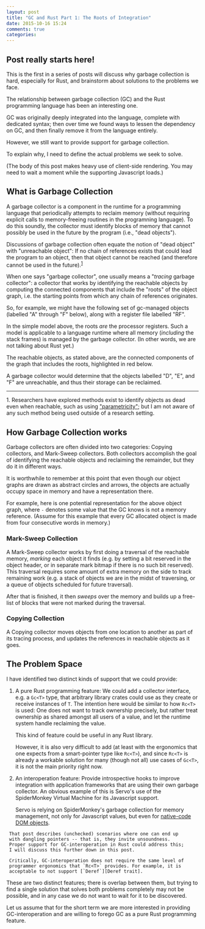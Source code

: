 ```yaml
---
layout: post
title: "GC and Rust Part 1: The Roots of Integration"
date: 2015-10-16 15:24
comments: true
categories:
---
```


<script>
function digraph(content) {
    return 'digraph { bgcolor="transparent"; ' +
      ' overlap="false"; ' +  // if left out, nodes may overlap
      ' start=0; ' +          // seed the RNG (for consistency)
      '\n' + content  + '}';
}

function lr_digraph(content) {
    return digraph('rankdir="LR"; '+content);
}

function make_regfile(rf_id) {
    var rf = {
        id: rf_id,
        label: "<id>" + rf_id + " | <r0>r0 | <r1>r1 | <r2>r2 | <r3>r3",
        shape: "record"
    };

    rf.link = function(source, target) {
        if (!(0 <= source <= 3)) {
            console.error("unknown regfile source: "+source);
        }
        this['r'+source] = {
            source_port: ':r'+source+':e',
            target: target,
            is_edge: true,
        };
    }

    return rf;
}

function simple_gc_structure() {
    var rf = make_regfile("RF");
    var a = { id: "A" };
    var b = { id: "B" };
    var c = { id: "C" };
    var d = { id: "D" };
    var e = { id: "E" };
    var f = { id: "F" };
    b.f0 = c;
    d.f0 = a;
    d.f1 = e;
    e.f0 = f;
    f.f0 = e;

    rf.link(0, a);
    rf.link(1, b);
    rf.link(3, c);

    return [rf, d];
}

function copied_gc_structure() {
    var rf = make_regfile("RF");
    var a = { id: "A" };
    var b = { id: "B" };
    var c = { id: "C" };
    var d = { id: "D" };
    var e = { id: "E" };
    var f = { id: "F" };

    var a2 = { id: "A2", label: "A'" };
    var b2 = { id: "B2", label: "B'" };
    var c2 = { id: "C2", label: "C'" };

    b.f0 = c;
    d.f0 = a;
    d.f1 = e;
    e.f0 = f;
    f.f0 = e;

    b2.f0 = c2;

    a.fwd = a2;
    b.fwd = b2;
    c.fwd = c2;

    rf.link(0, a2);
    rf.link(1, b2);
    rf.link(3, c2);

    return [rf, d, a, b, c];
}

function simple_gc2() {
    var [rf, d] = simple_gc_structure();
    // for_each_reachable([d], hide, hide);
    // for_each_reachable([rf], unhide);
    var content = render_objects([rf, d]);
    return lr_digraph(content);
}

// Warning: I have not yet managed to get `options` to work.
function post_graph(target, g, options) {
    var elem = document.getElementById(target)
    // elem.innerHTML += "<code>" + g + "</code>"
    if (options) {
        elem.innerHTML += Viz(g, options);
    } else {
        elem.innerHTML += Viz(g, "svg");
    }
}

function post_objects(target, objects) {
    var g = lr_digraph(render_objects(objects));
    var elem = document.getElementById(target)
    // elem.innerHTML += "<code>" + g + "</code>"
    elem.innerHTML += Viz(g, "svg")
}
</script>

<script src="/javascripts/viz.js" charset="utf-8"></script>
<script src="/javascripts/js_to_dot.js" charset="utf-8"></script>

<p id="target_anchor1"></p>
<script>
post_graph("target_anchor1", simple_gc2());
</script>

## Post really starts here!

This is the first in a series of posts will discuss why garbage
collection is hard, especially for Rust, and brainstorm about
solutions to the problems we face.

The relationship between garbage collection (GC) and the Rust
programming language has been an interesting one.

GC was originally deeply integrated into the language, complete with
dedicated syntax; then over time we found ways to lessen the
dependency on GC, and then finally remove it from the language
entirely.

However, we still want to provide support for garbage collection.

To explain why, I need to define the actual problems we seek to solve.

<!-- more -->

(The body of this post makes heavy use of client-side rendering.  You
may need to wait a moment while the supporting Javascript loads.)

<script src="/javascripts/viz.js" charset="utf-8"></script>

## What is Garbage Collection

A garbage collector is a component in the runtime for a programming
language that periodically attempts to reclaim memory (without
requiring explicit calls to memory-freeing routines in the programning
language). To do this soundly, the collector must identify blocks of
memory that cannot possibly be used in the future by the program
(i.e., "dead objects").

Discussions of garbage collection often equate the notion of "dead
object" with "unreachable object": If no chain of references exists
that could lead the program to an object, then that object cannot be
reached (and therefore cannot be used in the future).<sup>[1](#footnote1)</sup>

When one says "garbage collector", one usually means a "*tracing*
garbage collector": a collector that works by identifying the
reachable objects by computing the connected
components that include the "roots" of the object graph, i.e. the starting points from
which any chain of references originates.

So, for example, we might have the following set of
gc-managed objects (labelled "A" through "F" below),
along with a register file labelled "RF".

<p id="target_anchor2"></p>
<script>
post_objects("target_anchor2", simple_gc_structure());
</script>

In the simple model above, the roots *are* the processor
registers. Such a model is applicable to a language runtime where all
memory (*including* the stack frames) is managed by the garbage
collector. (In other words, we are not talking about Rust yet.)

The reachable objects, as stated above, are the connected
components of the graph that includes the roots, highlighted
in red below.

<p id="target_anchor3"></p>
<script>
var objects = simple_gc_structure();
for_each_reachable([objects[0]], highlight, highlight);
post_objects("target_anchor3", objects);
</script>

A garbage collector would determine that the objects
labelled "D", "E", and "F" are unreachable, and thus
their storage can be reclaimed.

----

<a name="footnote1">1.</a> Researchers have explored methods exist to
identify objects as dead even when reachable, such as using
["parametricity"][collecting-more-garbage]; but I am not aware of any
such method being used outside of a research setting.

[collecting-more-garbage]: http://pop-art.inrialpes.fr/~fradet/PDFs/LISP94.pdf

## How Garbage Collection works

Garbage collectors are often divided into two categories: Copying
collectors, and Mark-Sweep collectors. Both collectors accomplish the
goal of identifying the reachable objects and reclaiming the
remainder, but they do it in different ways.

It is worthwhile to remember at this point that even though our object
graphs are drawn as abstract circles and arrows, the objects are
actually occupy space in memory and have a representation there.

For example, here is one potential representation for the above object
graph, where ` - ` denotes some value that the GC knows is not a
memory reference. (Assume for this example that every GC allocated
object is made from four consecutive words in memory.)

<script>
function make_memory_label(count, name_callback, val_callback) {
    var addresses = "";
    var contents = "";
    var saw_one = false;
    for (i = 0; i < count; i++) {
        if (saw_one) { addresses += " | "; contents += " | ";}
        var name;
        if (name_callback) {
            name = name_callback(i);
        } else {
            name = "0x1";
            name += ("0000" + (i * 8).toString(16)).slice(-4);
        }
        addresses += name;
        if (val_callback) { contents += val_callback(i, name); }
        saw_one = true;
    }
    var label = "{ { " + addresses + " } | { " + contents + " } }";
    return label;
}

function make_memory_addr_val(state) {
var marks = (state == "marking") | (state == "post_sweep");
var swept = (state == "post_sweep");

var addr1=[
          "<nd> 0x10000 (D) \\l",
          "0x10004 \\l",
          "0x10008 \\l",
          "0x1000c \\l",
          "<na> 0x10010 (A) \\l",
          "0x10014 \\l",
          "0x10018 \\l",
          "0x1001c \\l",
          "<ne> 0x10020 (E) \\l",
          "0x10024 \\l",
          "0x10028 \\l",
          "0x1002c \\l",
          "<nb> 0x10030 (B) \\l",
          "0x10034 \\l",
          "0x10038 \\l",
          "0x1003c \\l",
         ];
var addr2 = [
          "<nc> 0x10040 (C) \\l",
          "0x10044 \\l",
          "0x10048 \\l",
          "0x1004c \\l",
          "<ny> 0x10050 \\l",
          "0x10054 \\l",
          "0x10058 \\l",
          "0x1005c \\l",
          "<nf> 0x10060 (F) \\l",
          "0x10064 \\l",
          "0x10068 \\l",
          "0x1006c \\l",
          "<nz> 0x10070 \\l",
          "0x10074 \\l",
          "0x10078 \\l",
          "0x1007c \\l",
         ];
var val1 = [
           (swept ? "<vd> 0x10020" : "<vd> (header)"), // D
           (swept ? " - "          : "<dpa> 0x10010"),
           (swept ? " - "          : "<dpe> 0x10020"),
           " - ",

           (marks ? "<va> (marked)" : "<va> (header)"), // A
           " - ",
           " - ",
           " - ",

           (swept ? "<ve> 0x10050" : "<ve> (header)"), // (E)
           (swept ? " - "          : "<epf> 0x10060"),
           " - ",
           " - ",

           (marks ? "<vb> (marked)" : "<vb> (header)"), // (B)
           "<bpc> 0x10040",
           " - ",
           " - ",
          ];
var val2 = [
           (marks ? "<vc> (marked)" : "<vc> (header)"), // (C)
           " - ",
           " - ",
           " - ",

           (swept ? "<vy> 0x10060" : "<vy> (header)"), // unused
           " - ",
           " - ",
           " - ",

           (swept ? "<vf> 0x10070" : "<vf> (header)"), // (F)
           " - ",
           (swept ? " - "          : "<fpe> 0x10020"),
           " - ",

           (swept ? "<vz> null" : "<vz> (header) "), // unused
           " - ",
           " - ",
           " - ",
          ];

    return [addr1, val1, addr2, val2];
}
</script>

<script>
function make_graph_in_memory(options) {
    var original = options.original;
    var marking  = options.marking;
    var marked = options.marked;
    var swept  = options.swept;

    var rf = make_regfile("RF");
    var addrval = make_memory_addr_val(options);
    var addr1 = addrval[0];
    var val1 = addrval[1];
    var addr2 = addrval[2];
    var val2 = addrval[3];

    rf.label = "<id>RF | { { <r0>r0 | <r1>r1 | <r2>r2 | <r3>r3 } | " +
        "{ <r0v>0x10010 | <r1v>0x10030 | <r2v> | <r3v>0x10040 } }";
    rf.pos = "0,500!";
    var graph_in_memory = ['digraph { node [fontsize=8]; ',
        'bgcolor="transparent";',
        'layout="neato"; inputscale=72;',
        // 'overlap="false";',
        // 'node [ pin=true ];',
        'rankdir="LR";',
        'nodesep=1.2;',
        // 'rank="same";',
        'splines="curved";',
        // 'node [font = "10px Monospace"];',
        render_node(rf),
        'mem1 [shape="record",',
        'pos="120,500!",',
        'label=\"'+make_memory_label(16,
            function (i) { return addr1[i]; },
            function (i, addr) { return val1[i]; })+'\",',
        '];',
        'hidden_ra  [ penwidth="0.001", pos="-50,550!", shape="point", label="", width=0 ];',
        'hidden_rb  [ penwidth="0.001", pos="-50,450!", shape="point", label="", width=0 ];',
        'hidden_rc  [ penwidth="0.001", pos="-40,650!", shape="point", label="", width=0 ];',
        'hidden_da  [ penwidth="0.001", pos="200,590!", shape="point", label="", width=0 ];',
        'hidden_de  [ penwidth="0.001", pos="200,550!", shape="point", label="", width=0 ];',
        'hidden_bc  [ penwidth="0.001", pos="220,600!", shape="point", label="", width=0 ];',
        'hidden_fe1 [ penwidth="0.001", pos="375,350!", shape="point", label="", width=0 ];',
        'hidden_fe2 [ penwidth="0.001", pos="25,350!", shape="point", label="", width=0 ];',
        'mem2 [shape="record",',
        'pos="300,500!",',
        'label=\"'+make_memory_label(16,
            function (i) { return addr2[i]; },
            function (i, addr) { return val2[i]; })+'\",',
        '];',
        !marking ? 'RF:r0:w -> hidden_ra [arrowhead="none"];' : 'RF:r0:w -> hidden_ra [arrowhead="none",penwidth=3.0];',
        !marking ? 'hidden_ra -> mem1:na:w;' : 'hidden_ra -> mem1:na:w [label="1", penwidth=3.0];',
        !marking ? 'RF:r1:w -> hidden_rb [arrowhead="none"];' : 'RF:r1:w -> hidden_rb [arrowhead="none",penwidth=3.0];',
        !marking ? 'hidden_rb -> mem1:nb:w;' : 'hidden_rb -> mem1:nb:w [label="2", penwidth=3.0,penwidth=3.0];',
        !marking ? 'RF:r3:w -> hidden_rc [arrowhead="none"];' : 'RF:r3:w -> hidden_rc [arrowhead="none",penwidth=3.0];',
        !marking ? 'hidden_rc -> mem2:nc:w;' : 'hidden_rc -> mem2:nc:w [label="4", penwidth=3.0];',
        original ? 'mem1:dpa:e -> hidden_da [arrowhead="none"];' : '',
        original ? 'hidden_da -> mem1:va:e;' : '',
        original ? 'mem1:dpe:e -> hidden_de [arrowhead="none"];' : '',
        original ? 'hidden_de -> mem1:ve:e;' : '',
        original ? 'mem1:epf:e -> mem2:nf:w;' : '',
        !marking ? 'mem1:bpc:e -> hidden_bc [arrowhead="none"];' :
                 'mem1:bpc:e -> hidden_bc [arrowhead="none", label="3", penwidth=3.0];',
        !marking ? 'hidden_bc -> mem2:nc:w;' : 'hidden_bc -> mem2:nc:w [penwidth=3.0];',
        original? 'mem2:fpe:e -> hidden_fe1 [arrowhead="none"];' : '',
        original ? 'hidden_fe1 -> hidden_fe2 [arrowhead="none"];' : '',
        original ? 'hidden_fe2 -> mem1:ne:w' : '',
        '}'].join('\n');
    return graph_in_memory;
}
</script>

<p id="target_anchor4"></p>
<script>
var graph_in_memory = make_graph_in_memory({original:true});
post_graph("target_anchor4", graph_in_memory);
</script>

### Mark-Sweep Collection

A Mark-Sweep collector works by first doing a traversal of the
reachable memory, *marking* each object it finds (e.g. by setting a
bit reserved in the object header, or in separate mark bitmap if there
is no such bit reserved). This traversal requires some amount of extra
memory on the side to track remaining work (e.g. a stack of objects we are in
the midst of traversing, or a queue of objects scheduled for future
traversal).


<p id="target_anchor5"></p>
<script>
var graph_in_memory = make_graph_in_memory({marking:true, marked:true});
post_graph("target_anchor5", graph_in_memory);
</script>


After that is finished, it then *sweeps* over the memory
and builds up a free-list of blocks that were not marked during the
traversal.

<p id="target_anchor6"></p>
<script>
var graph_in_memory = make_graph_in_memory({marked:true, swept: true});
post_graph("target_anchor6", graph_in_memory);
</script>



### Copying Collection

A Copying collector moves objects from one location to another as part
of its tracing process, and updates the references in reachable
objects as it goes.


<p id="target_anchor7"></p>
<script>
var objects = copied_gc_structure();
post_objects("target_anchor7", objects);
</script>


## The Problem Space

I have identified two distinct kinds of support that we could provide:

  1. A pure Rust programming feature: We could add a collector
     interface, e.g. a `Gc<T>` type, that arbitrary library crates
     could use as they create or receive instances of `T`. The
     intention here would be similar to how `Rc<T>` is used: One does
     not want to track ownership precisely, but rather treat ownership
     as shared amongst all users of a value, and let the runtime
     system handle reclaiming the value.

     This kind of feature could be useful in any Rust library.

     However, it is also very difficult to add (at least with the
     ergonomics that one expects from a smart-pointer type like
     `Rc<T>`), and since `Rc<T>` is already a workable solution for
     many (though not all) use cases of `Gc<T>`, it is not the main
     priority right now.

  2. An interoperation feature: Provide introspective hooks to improve
     integration with application frameworks that are using their own
     garbage collector. An obvious example of this is Servo's use of
     the SpiderMonkey Virtual Machine for its Javascript support.

     Servo is relying on SpiderMonkey's garbage collection for memory
     management, not only for Javascript values, but even for
     [native-code DOM objects][servo post].

[servo post]: https://blog.mozilla.org/research/2014/08/26/javascript-servos-only-garbage-collector/

     That post describes (unchecked) scenarios where one can end up
     with dangling pointers -- that is, they invite unsoundness.
     Proper support for GC-interoperation in Rust could address this;
     I will discuss this further down in this post.

     Critically, GC-interoperation does not require the same level of
     programmer ergonomics that `Rc<T>` provides. For example, it is
     acceptable to not support [`Deref`][Deref trait].

[Deref trait]: https://doc.rust-lang.org/std/ops/trait.Deref.html

These are two distinct features; there is overlap between them, but
trying to find a single solution that solves both problems completely
may not be possible, and in any case we do not want to wait for it to
be discovered.

Let us assume that for the short term we are more interested in
providing GC-interoperation and are willing to forego GC as a pure
Rust programming feature.

<script src="/javascripts/viz.js" charset="utf-8"></script>

